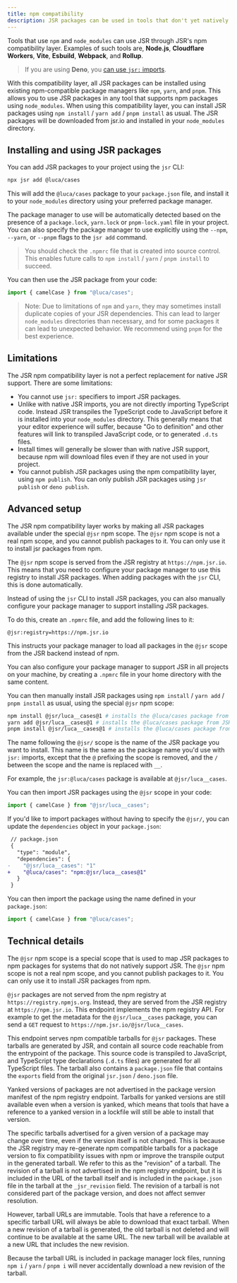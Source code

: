 ```yaml
---
title: npm compatibility
description: JSR packages can be used in tools that don't yet natively support JSR, by using JSR's npm compatibility layer.
---
```


Tools that use `npm` and `node_modules` can use JSR through JSR's npm
compatibility layer. Examples of such tools are, **Node.js**, **Cloudflare
Workers**, **Vite**, **Esbuild**, **Webpack**, and **Rollup**.

> If you are using **Deno**, you
> [can use `jsr:` imports](/docs/using-packages#native-jsr-imports).

With this compatibility layer, all JSR packages can be installed using existing
npm-compatible package managers like `npm`, `yarn`, and `pnpm`. This allows you
to use JSR packages in any tool that supports npm packages using `node_modules`.
When using this compatibility layer, you can install JSR packages using
`npm install` / `yarn add` / `pnpm install` as usual. The JSR packages will be
downloaded from jsr.io and installed in your `node_modules` directory.

## Installing and using JSR packages

You can add JSR packages to your project using the `jsr` CLI:

```sh
npx jsr add @luca/cases
```

This will add the `@luca/cases` package to your `package.json` file, and install
it to your `node_modules` directory using your preferred package manager.

The package manager to use will be automatically detected based on the presence
of a `package.lock`, `yarn.lock` or `pnpm-lock.yaml` file in your project. You
can also specify the package manager to use explicitly using the `--npm`,
`--yarn`, or `--pnpm` flags to the `jsr add` command.

> You should check the `.npmrc` file that is created into source control. This
> enables future calls to `npm install` / `yarn` / `pnpm install` to succeed.

You can then use the JSR package from your code:

```ts
import { camelCase } from "@luca/cases";
```

> Note: Due to limitations of `npm` and `yarn`, they may sometimes install
> duplicate copies of your JSR dependencies. This can lead to larger
> `node_modules` directories than necessary, and for some packages it can lead
> to unexpected behavior. We recommend using `pnpm` for the best experience.

## Limitations

The JSR npm compatibility layer is not a perfect replacement for native JSR
support. There are some limitations:

- You cannot use `jsr:` specifiers to import JSR packages.
- Unlike with native JSR imports, you are not directly importing TypeScript
  code. Instead JSR transpiles the TypeScript code to JavaScript before it is
  installed into your `node_modules` directory. This generally means that your
  editor experience will suffer, because "Go to definition" and other features
  will link to transpiled JavaScript code, or to generated `.d.ts` files.
- Install times will generally be slower than with native JSR support, because
  npm will download files even if they are not used in your project.
- You cannot publish JSR packages using the npm compatibility layer, using
  `npm publish`. You can only publish JSR packages using `jsr publish` or
  `deno publish`.

## Advanced setup

The JSR npm compatibility layer works by making all JSR packages available under
the special `@jsr` npm scope. The `@jsr` npm scope is not a real npm scope, and
you cannot publish packages to it. You can only use it to install jsr packages
from npm.

The `@jsr` npm scope is served from the JSR registry at `https://npm.jsr.io`.
This means that you need to configure your package manager to use this registry
to install JSR packages. When adding packages with the `jsr` CLI, this is done
automatically.

Instead of using the `jsr` CLI to install JSR packages, you can also manually
configure your package manager to support installing JSR packages.

To do this, create an `.npmrc` file, and add the following lines to it:

```
@jsr:registry=https://npm.jsr.io
```

This instructs your package manager to load all packages in the `@jsr` scope
from the JSR backend instead of npm.

You can also configure your package manager to support JSR in all projects on
your machine, by creating a `.npmrc` file in your home directory with the same
content.

You can then manually install JSR packages using `npm install` / `yarn add` /
`pnpm install` as usual, using the special `@jsr` npm scope:

```sh
npm install @jsr/luca__cases@1 # installs the @luca/cases package from JSR
yarn add @jsr/luca__cases@1 # installs the @luca/cases package from JSR
pnpm install @jsr/luca__cases@1 # installs the @luca/cases package from JSR
```

The name following the `@jsr/` scope is the name of the JSR package you want to
install. This name is the same as the package name you'd use with `jsr:`
imports, except that the `@` prefixing the scope is removed, and the `/` between
the scope and the name is replaced with `__`.

For example, the `jsr:@luca/cases` package is available at `@jsr/luca__cases`.

You can then import JSR packages using the `@jsr` scope in your code:

```ts
import { camelCase } from "@jsr/luca__cases";
```

If you'd like to import packages without having to specify the `@jsr/`, you can
update the `dependencies` object in your `package.json`:

```diff
 // package.json
 {
   "type": "module",
   "dependencies": {
-    "@jsr/luca__cases": "1"
+    "@luca/cases": "npm:@jsr/luca__cases@1"
   }
 }
```

You can then import the package using the name defined in your `package.json`:

```ts
import { camelCase } from "@luca/cases";
```

## Technical details

The `@jsr` npm scope is a special scope that is used to map JSR packages to npm
packages for systems that do not natively support JSR. The `@jsr` npm scope is
not a real npm scope, and you cannot publish packages to it. You can only use it
to install JSR packages from npm.

`@jsr` packages are not served from the npm registry at
`https://registry.npmjs.org`. Instead, they are served from the JSR registry at
`https://npm.jsr.io`. This endpoint implements the npm registry API. For example
to get the metadata for the `@jsr/luca__cases` package, you can send a `GET`
request to `https://npm.jsr.io/@jsr/luca__cases`.

This endpoint serves npm compatible tarballs for `@jsr` packages. These tarballs
are generated by JSR, and contain all source code reachable from the entrypoint
of the package. This source code is transpiled to JavaScript, and TypeScript
type declarations (`.d.ts` files) are generated for all TypeScript files. The
tarball also contains a `package.json` file that contains the `exports` field
from the original `jsr.json` / `deno.json` file.

Yanked versions of packages are not advertised in the package version manifest
of the npm registry endpoint. Tarballs for yanked versions are still available
even when a version is yanked, which means that tools that have a reference to a
yanked version in a lockfile will still be able to install that version.

The specific tarballs advertised for a given version of a package may change
over time, even if the version itself is not changed. This is because the JSR
registry may re-generate npm compatible tarballs for a package version to fix
compatibility issues with npm or improve the transpile output in the generated
tarball. We refer to this as the "revision" of a tarball. The revision of a
tarball is not advertised in the npm registry endpoint, but it is included in
the URL of the tarball itself and is included in the `package.json` file in the
tarball at the `_jsr_revision` field. The revision of a tarball is not
considered part of the package version, and does not affect semver resolution.

However, tarball URLs are immutable. Tools that have a reference to a specific
tarball URL will always be able to download that exact tarball. When a new
revision of a tarball is generated, the old tarball is not deleted and will
continue to be available at the same URL. The new tarball will be available at a
new URL that includes the new revision.

Because the tarball URL is included in package manager lock files, running
`npm i` / `yarn` / `pnpm i` will never accidentally download a new revision of
the tarball.
